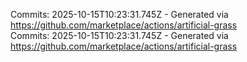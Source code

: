 Commits: 2025-10-15T10:23:31.745Z - Generated via https://github.com/marketplace/actions/artificial-grass
<br>
Commits: 2025-10-15T10:23:31.745Z - Generated via https://github.com/marketplace/actions/artificial-grass
<br>
